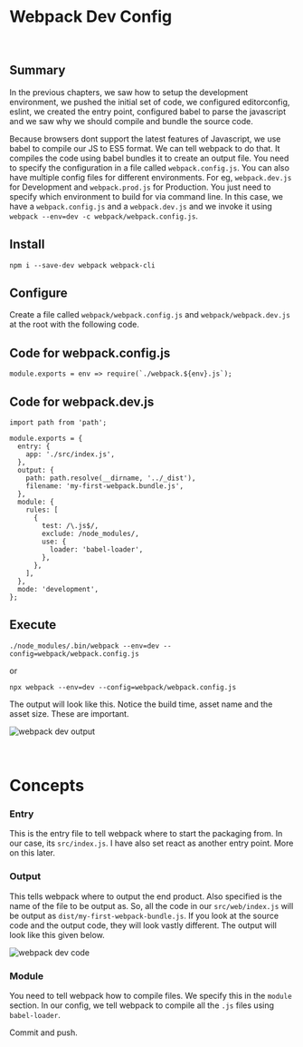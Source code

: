 # Webpack Dev Config

&nbsp;

## Summary

In the previous chapters, we saw how to setup the development environment, we pushed the initial set of code, we configured editorconfig, eslint, we created the entry point, configured babel to parse the javascript and we saw why we should compile and bundle the source code.

Because browsers dont support the latest features of Javascript, we use babel to compile our JS to ES5 format. We can tell webpack to do that. It compiles the code using babel bundles it to create an output file. You need to specify the configuration in a file called `webpack.config.js`. You can also have multiple config files for different environments. For eg, `webpack.dev.js` for Development and `webpack.prod.js` for Production. You just need to specify which environment to build for via command line. In this case, we have a `webpack.config.js` and a `webpack.dev.js` and we invoke it using `webpack --env=dev -c webpack/webpack.config.js`.

## Install

`npm i --save-dev webpack webpack-cli`

## Configure

Create a file called `webpack/webpack.config.js` and `webpack/webpack.dev.js` at the root with the following code.

## Code for webpack.config.js

    module.exports = env => require(`./webpack.${env}.js`);

## Code for webpack.dev.js

    import path from 'path';

    module.exports = {
      entry: {
        app: './src/index.js',
      },
      output: {
        path: path.resolve(__dirname, '../_dist'),
        filename: 'my-first-webpack.bundle.js',
      },
      module: {
        rules: [
          {
            test: /\.js$/,
            exclude: /node_modules/,
            use: {
              loader: 'babel-loader',
            },
          },
        ],
      },
      mode: 'development',
    };

## Execute

`./node_modules/.bin/webpack --env=dev --config=webpack/webpack.config.js`

or

`npx webpack --env=dev --config=webpack/webpack.config.js`

The output will look like this. Notice the build time, asset name and the asset size. These are important.

![webpack dev output](/img/webpack-dev-output.png "webpack dev output")

&nbsp;

# Concepts

### Entry

This is the entry file to tell webpack where to start the packaging from. In our case, its `src/index.js`. I have also set react as another entry point. More on this later.

### Output

This tells webpack where to output the end product. Also specified is the name of the file to be output as. So, all the code in our `src/web/index.js` will be output as `dist/my-first-webpack-bundle.js`. If you look at the source code and the output code, they will look vastly different. The output will look like this given below.

![webpack dev code](/img/webpack-dev-code.png "webpack dev code")

### Module

You need to tell webpack how to compile files. We specify this in the `module` section. In our config, we tell webpack to compile all the `.js` files using `babel-loader`.

Commit and push.
